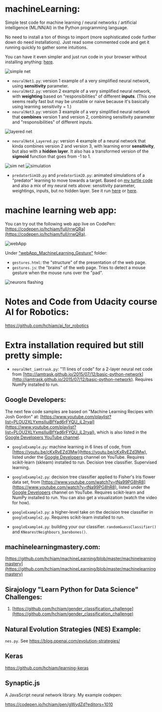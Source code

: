 # machineLearning:
Simple test code for machine learning / neural networks / artificial intelligence (ML/NN/AI) in the Python programming language.

No need to install a ton of things to import (more sophisticated code further down do need installations).  Just read some commented code and get it running quickly to gather some intuitions.

You can have it even simpler and just run code in your browser without installing anything:  [here](http://hchiam.blogspot.ca/2016/08/machine-learning-very-basic-code.html).

![simple net](https://github.com/hchiam/machineLearning/blob/master/pictures/simpleNet.jpg "a simple neural network with two input neurons and one output neuron for the 'guess'")

* `neuralNet1.py`:  version 1 example of a very simplified neural network, using **sensitivity** parameter.
* `neuralNet2.py`:  version 2 example of a very simplified neural network, with **weighting** based on "responsibilities" of different **inputs**. (This one seems really fast but may be unstable or naive because it's basically using learning sensitivity = 1.)
* `neuralNet3.py`:  version 3 example of a very simplified neural network that **combines** version 1 and version 2, combining sensitivity parameter and "responsibilities" of different inputs.

![layered net](https://github.com/hchiam/machineLearning/blob/master/pictures/layeredNet.jpg "a layered neural network with two input neurons, two hidden neurons, and one output neuron for the 'guess'")

* `neuralNet4_Layered.py`:  version 4 example of a neural network that kinda combines version 2 and version 3, with learning error **sensitivity**, but also with a **hidden layer**.  It also has a transformed version of the **sigmoid** function that goes from -1 to 1.

![sim net](https://github.com/hchiam/machineLearning/blob/master/pictures/neuralNetwork2-2.jpg "a simple neural network with two inputs neurons and two output neurons to let the 'predator' move around")   ![simulation](https://github.com/hchiam/machineLearning/blob/master/pictures/simulationScreenshot.png "a screenshot of the simulation")

* `predatorSim1D.py` and `predatorSim2D.py`:  animated simulations of a "predator" learning to move towards a target.  Based on [my turtle code](https://github.com/hchiam/code7/blob/master/problem3.py) and also a mix of my neural nets above:  sensitivity parameter, weightings, inputs, but no hidden layer.  See it run [here](http://hchiam.blogspot.ca/2016/08/machine-learning-basic-simulator.html) or [here](https://trinket.io/python/2aa598ffb6).

# machine learning web app:

You can try out the following web app live on CodePen: [https://codepen.io/hchiam/full/rrwQRa](https://codepen.io/hchiam/full/rrwQRa).

![webApp](https://github.com/hchiam/machineLearning/blob/master/pictures/LearnGesture.png "a web app that tries to detect a gesture made by the mouse anywhere on the page")

Under ["webApp_MachineLearning_Gesture"](https://github.com/hchiam/webApp_MachineLearning_Gesture) folder:
* `gestures.html`:  the "structure" of the presentation of the web page.
* `gestures.js`:  the "brains" of the web page.  Tries to detect a mouse gesture when the mouse runs over the "pad".

![neurons flashing](https://github.com/hchiam/machineLearning/blob/master/pictures/circle.gif "neurons flashing")

# Notes and Code from Udacity course AI for Robotics:

https://github.com/hchiam/ai_for_robotics

# Extra installation required but still pretty simple:

* `neuralNet_iamtrask.py`:  "11 lines of code" for a 2-layer neural net code from [http://iamtrask.github.io/2015/07/12/basic-python-network](http://iamtrask.github.io/2015/07/12/basic-python-network).  Requires NumPy installed to run.

## Google Developers:
The next few code samples are based on "Machine Learning Recipes with Josh Gordon" at:  [https://www.youtube.com/playlist?list=PLOU2XLYxmsIIuiBfYad6rFYQU_jL2ryal](https://www.youtube.com/playlist?list=PLOU2XLYxmsIIuiBfYad6rFYQU_jL2ryal), which is also listed in the [Google Developers YouTube channel](https://www.youtube.com/channel/UC_x5XG1OV2P6uZZ5FSM9Ttw).

* `googleExample.py`:  machine learning in 6 lines of code, from [https://youtu.be/cKxRvEZd3Mw](https://youtu.be/cKxRvEZd3Mw), listed under the [Google Developers](https://www.youtube.com/user/GoogleDevelopers) channel on YouTube.  Requires scikit-learn (sklearn) installed to run.  Decision tree classifier.  Supervised learning.

* `googleExample2.py`:  decision tree classifier applied to Fisher's Iris flower data set, from [https://www.youtube.com/watch?v=tNa99PG8hR8](https://www.youtube.com/watch?v=tNa99PG8hR8), listed under the [Google Developers](https://www.youtube.com/user/GoogleDevelopers) channel on YouTube.  Requires scikit-learn and NumPy installed to run.  You can also get a visualization (watch the video for how).

* `googleExample3.py`:  a higher-level take on the decision tree classifier in `googleExample2.py`.  Requires scikit-learn installed to run.

* `googleExample4.py`:  building your our classifier.  `randomGuessClassifier()` and `KNearestNeighbours_barebones()`.

## machinelearningmastery.com:

[https://github.com/hchiam/machineLearning/blob/master/machinelearningmastery](https://github.com/hchiam/machineLearning/blob/master/machinelearningmastery)

## Sirajology "Learn Python for Data Science" Challenges:

1. [https://github.com/hchiam/gender_classification_challenge](https://github.com/hchiam/gender_classification_challenge)

## Natural Evolution Strategies (NES) Example:

`nes.py`. See https://blog.openai.com/evolution-strategies/

## Keras

https://github.com/hchiam/learning-keras

## Synaptic.js

A JavaScript neural network library. My example codepen: 

https://codepen.io/hchiam/pen/gWydZd?editors=1010
